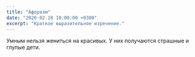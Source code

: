 ```yaml
---
title: "Афоризм"
date: "2020-02-18 10:00:00 +0300"
excerpt: "Краткое выразительное изречение."
---
```


Умным нельзя жениться на красивых. У них получаются страшные и глупые дети.